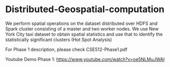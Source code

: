 # Distributed-Geospatial-computation
We perform spatial operations on the dataset distributed over HDFS and Spark cluster consisting of a master and two worker nodes. We use New York City taxi dataset to obtain spatial statistics and use that to identify the statistically significant clusters (Hot Spot Analysis)

For Phase 1 description, please check CSE512-Phase1.pdf

Youtube Demo Phase 1: https://www.youtube.com/watch?v=oe5NLMuJWAI



